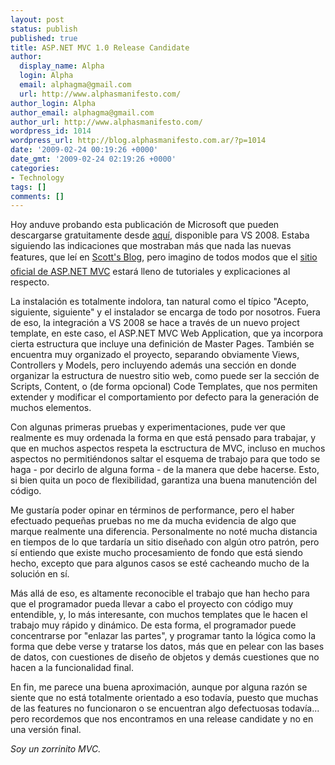 ```yaml
---
layout: post
status: publish
published: true
title: ASP.NET MVC 1.0 Release Candidate
author:
  display_name: Alpha
  login: Alpha
  email: alphagma@gmail.com
  url: http://www.alphasmanifesto.com/
author_login: Alpha
author_email: alphagma@gmail.com
author_url: http://www.alphasmanifesto.com/
wordpress_id: 1014
wordpress_url: http://blog.alphasmanifesto.com.ar/?p=1014
date: '2009-02-24 00:19:26 +0000'
date_gmt: '2009-02-24 02:19:26 +0000'
categories:
- Technology
tags: []
comments: []
---
```

<div>

Hoy anduve probando esta publicación de Microsoft que pueden descargarse gratuitamente desde [aquí](http://go.microsoft.com/fwlink/?LinkID=141184&amp;clcid=0x409), disponible para VS 2008. Estaba siguiendo las indicaciones que mostraban más que nada las nuevas features, que leí en [Scott's Blog](http://weblogs.asp.net/scottgu/archive/2009/01/27/asp-net-mvc-1-0-release-candidate-now-available.aspx), pero imagino de todos modos que el [sitio oficial de ASP.NET MVC](http://www.asp.net/mvc/) estará lleno de tutoriales y explicaciones al respecto.

La instalación es totalmente indolora, tan natural como el típico "Acepto, siguiente, siguiente" y el instalador se encarga de todo por nosotros. Fuera de eso, la integración a VS 2008 se hace a través de un nuevo project template, en este caso, el ASP.NET MVC Web Application, que ya incorpora cierta estructura que incluye una definición de Master Pages. También se encuentra muy organizado el proyecto, separando obviamente Views, Controllers y Models, pero incluyendo además una sección en donde organizar la estructura de nuestro sitio web, como puede ser la sección de Scripts, Content, o (de forma opcional) Code Templates, que nos permiten extender y modificar el comportamiento por defecto para la generación de muchos elementos.

Con algunas primeras pruebas y experimentaciones, pude ver que realmente es muy ordenada la forma en que está pensado para trabajar, y que en muchos aspectos respeta la esctructura de MVC, incluso en muchos aspectos no permitiéndonos saltar el esquema de trabajo para que todo se haga - por decirlo de alguna forma - de la manera que debe hacerse. Esto, si bien quita un poco de flexibilidad, garantiza una buena manutención del código.

Me gustaría poder opinar en términos de performance, pero el haber efectuado pequeñas pruebas no me da mucha evidencia de algo que marque realmente una diferencia. Personalmente no noté mucha distancia en tiempos de lo que tardaría un sitio diseñado con algún otro patrón, pero sí entiendo que existe mucho procesamiento de fondo que está siendo hecho, excepto que para algunos casos se esté cacheando mucho de la solución en sí.

Más allá de eso, es altamente reconocible el trabajo que han hecho para que el programador pueda llevar a cabo el proyecto con código muy entendible, y, lo más interesante, con muchos templates que le hacen el trabajo muy rápido y dinámico. De esta forma, el programador puede concentrarse por "enlazar las partes", y programar tanto la lógica como la forma que debe verse y tratarse los datos, más que en pelear con las bases de datos, con cuestiones de diseño de objetos y demás cuestiones que no hacen a la funcionalidad final.

En fin, me parece una buena aproximación, aunque por alguna razón se siente que no está totalmente orientado a eso todavía, puesto que muchas de las features no funcionaron o se encuentran algo defectuosas todavía... pero recordemos que nos encontramos en una release candidate y no en una versión final.

_Soy un zorrinito MVC._

